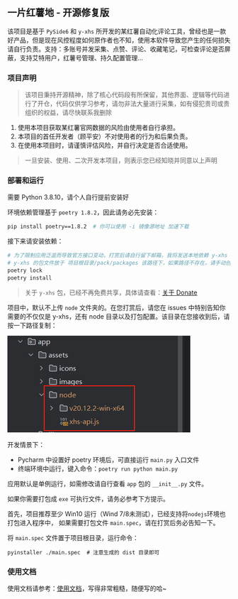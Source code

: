 ## 一片红薯地 - 开源修复版

该项目是基于 `PySide6` 和 `y-xhs` 所开发的某红薯自动化评论工具，曾经也是一款好产品，但是现在风控程度如何原作者也不知，使用本软件导致您产生的任何损失请自行负责。支持：多账号并发采集、点赞、评论、收藏笔记，可检查评论是否屏蔽，支持艾特用户，红薯号管理、持久配置管理...

### 项目声明

> 该项目秉持开源精神，除了核心代码段有所保留，其他界面、逻辑等代码进行了开仓，代码仅供学习参考，请勿非法大量进行采集，如有侵犯贵司或贵组织的权益，请尽快联系我删除

1. 使用本项目获取某红薯官网数据的风险由使用者自行承担。
2. 本项目的首任开发者（顾平安）不对使用者的行为和后果负责。
3. 在使用本项目时，请谨慎评估风险，并自行决定是否合适使用。

> 一旦安装、使用、二次开发本项目，则表示您已经知晓并同意以上声明

### 部署和运行

需要 Python 3.8.10，请个人自行提前安装好

环境依赖管理基于 `poetry 1.8.2`，因此请务必先安装：

```bash
pip install poetry==1.8.2  # 你可以使用 -i 镜像源地址 加速下载
```

接下来请安装依赖：

```bash
# 为了限制应用泛滥而导致官方接口变动，打赏后请自行留下邮箱，我将发送本地依赖 y-xhs 包以及缺乏的 node 文件夹
# y-xhs 的包文件放于 项目根目录/pack/packages 该路径下，如果路径不存在，请手动创建即可
poetry lock
poetry install
```

> 关于 `y-xhs` 包，已经不再免费共享，具体请查看：[关于 Donate](https://github.com/gupingan/xhshttps/issues/5)

项目中，默认不上传 `node` 文件夹的。在您打赏后，请您在 issues 中特别告知你需要的不仅仅是 y-xhs，还有 node 目录以及打包配置。该目录在您接收到后，请按一下路径复制：

![截图_20240902164010](README.assets/截图_20240902164010.png)

开发情景下：

- Pycharm 中设置好 poetry 环境后，可直接运行 `main.py` 入口文件
- 终端环境中运行，键入命令：`poetry run python main.py`

应用默认是单例运行，如需修改请自行查看 `app` 包的 `__init__.py` 文件。

如果你需要打包成 `exe` 可执行文件，请务必参考下方提示。

首先，项目推荐至少 Win10 运行（Wind 7/8未测试），已经支持将`nodejs`环境也打包进入程序中，
如果需要打包文件 `main.spec`，请在打赏后务必告知一下。

将 `main.spec` 文件置于项目根目录，运行命令：

```
pyinstaller ./main.spec  # 注意生成的 dist 目录即可
```

### 使用文档

使用文档请参考：[使用文档](docs/DOC.md)，写得非常粗糙，随便写的哈~